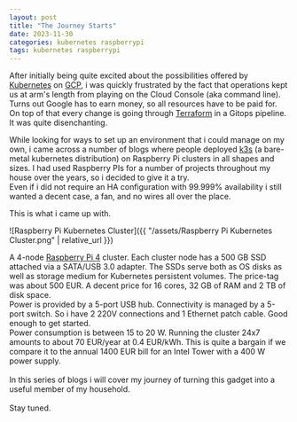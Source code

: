 ```yaml
---
layout: post
title: "The Journey Starts"
date: 2023-11-30
categories: kubernetes raspberrypi
tags: kubernetes raspberrypi
---
```

After initially being quite excited about the possibilities offered by [Kubernetes](https://kubernetes.io/) on [GCP](https://cloud.google.com/),
i was quickly frustrated by the fact that operations kept us at arm's length from playing on the Cloud Console (aka command line).<br/>
Turns out Google has to earn money, so all resources have to be paid for. On top of that
every change is going through [Terraform](https://www.terraform.io/) in a Gitops pipeline. It was quite disenchanting.

While looking for ways to set up an environment that i could manage on my own, i came across 
a number of blogs where people deployed [k3s](https://k3s.io/) (a bare-metal kubernetes distribution) on 
Raspberry Pi clusters in all shapes and sizes. I had used Raspberry PIs for a number of projects throughout my house over the years,
so i decided to give it a try.
<br/>
Even if i did not require an HA configuration with 99.999% availability i still wanted a decent case, a fan, and no wires all over the place.

This is what i came up with.

![Raspberry Pi Kubernetes Cluster]({{ "/assets/Raspberry Pi Kubernetes Cluster.png" | relative_url }})

A 4-node [Raspberry Pi 4](https://www.raspberrypi.com/products/raspberry-pi-4-model-b/) cluster.
Each cluster node has a 500 GB SSD attached via a SATA/USB 3.0 adapter. The SSDs serve both as OS disks as well as storage medium for Kubernetes persistent volumes. The price-tag was about 500 EUR. A decent price for 16 cores, 32 GB of RAM and 2 TB of disk space.<br/>
Power is provided by a 5-port USB hub. Connectivity is managed by a 5-port switch. So i have 2 220V connections and 1 Ethernet patch cable. Good enough to get started.<br/>
Power consumption is between 15 to 20 W. Running the cluster 24x7 amounts to about 70 EUR/year at 0.4 EUR/kWh. This is quite a bargain if we compare it to the annual 1400 EUR bill for an Intel Tower with a 400 W power supply.<br/>
<br/>
In this series of blogs i will cover my journey of turning this gadget into a useful member of my household.
<br/><br/>
Stay tuned.